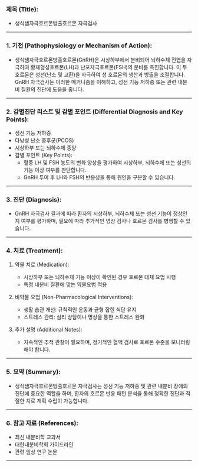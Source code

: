 

### 제목 (Title):
- 생식샘자극호르몬방출호르몬 자극검사

---

### 1. 기전 (Pathophysiology or Mechanism of Action):

- 생식샘자극호르몬방출호르몬(GnRH)은 시상하부에서 분비되어 뇌하수체 전엽을 자극하여 황체형성호르몬(LH)과 난포자극호르몬(FSH)의 분비를 촉진합니다. 이 두 호르몬은 성선(난소 및 고환)을 자극하여 성 호르몬의 생산과 방출을 조절합니다. GnRH 자극검사는 이러한 메커니즘을 이해하고, 성선 기능 저하증 또는 관련 내분비 질환의 진단에 도움을 줍니다.

---

### 2. 감별진단 리스트 및 감별 포인트 (Differential Diagnosis and Key Points):

- 성선 기능 저하증
- 다낭성 난소 증후군(PCOS)
- 시상하부 또는 뇌하수체 종양
- 감별 포인트 (Key Points): 
  - 혈중 LH 및 FSH 농도의 변화 양상을 평가하여 시상하부, 뇌하수체 또는 성선의 기능 이상 여부를 판단합니다.
  - GnRH 투여 후 LH와 FSH의 반응성을 통해 원인을 구분할 수 있습니다.

---

### 3. 진단 (Diagnosis):

- GnRH 자극검사 결과에 따라 환자의 시상하부, 뇌하수체 또는 성선 기능이 정상인지 여부를 평가하며, 필요에 따라 추가적인 영상 검사나 호르몬 검사를 병행할 수 있습니다.

---

### 4. 치료 (Treatment):

1. 약물 치료 (Medication):
    - 시상하부 또는 뇌하수체 기능 이상이 확인된 경우 호르몬 대체 요법 시행
    - 특정 내분비 질환에 맞는 약물요법 적용

2. 비약물 요법 (Non-Pharmacological Interventions):
    - 생활 습관 개선: 규칙적인 운동과 균형 잡힌 식단 유지
    - 스트레스 관리: 심리 상담이나 명상을 통한 스트레스 완화

3. 추가 설명 (Additional Notes):
    - 지속적인 추적 관찰이 필요하며, 정기적인 혈액 검사로 호르몬 수준을 모니터링해야 합니다.

---

### 5. 요약 (Summary):

- 생식샘자극호르몬방출호르몬 자극검사는 성선 기능 저하증 및 관련 내분비 장애의 진단에 중요한 역할을 하며, 환자의 호르몬 반응 패턴 분석을 통해 정확한 진단과 적절한 치료 계획 수립이 가능합니다.

---

### 6. 참고 자료 (References):

- 최신 내분비학 교과서
- 대한내분비학회 가이드라인
- 관련 임상 연구 논문

---